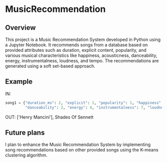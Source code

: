 # MusicRecommendation

## Overview
This project is a Music Recommendation System developed in Python using a Jupyter Notebook. It recommends songs from a database based on provided attributes such as duration, explicit content, popularity, and various musical characteristics like happiness, acousticness, danceability, energy, instrumentalness, loudness, and tempo. The recommendations are generated using a soft set-based approach.

## Example 
IN: 
```python
song1 = {"duration_ms": 2, "explicit": 1, "popularity": 1, "happiness": 9, "acousticness": 3,
         "danceability": 2, "energy": 4, "instrumentalness": 7, "loudness": 5, "tempo": 2}
```
OUT: ['Henry Mancini'], Shades Of Sennett

## Future plans
I plan to enhance the Music Recommendation System by implementing song recommendations based on other provided songs using the K-means clustering algorithm.
